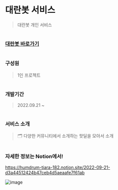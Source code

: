# 대란봇 서비스
> 대란봇 개인 서비스
#
### [대란봇 바로가기](https://daeranbot.com/)
#
### 구성원
> 1인 프로젝트
#
### 개발기간
> 2022.09.21 ~ 
#
### 서비스 소개
> 🗂 다양한 커뮤니티에서 소개하는 핫딜을 모아서 소개
#
#
### 자세한 정보는 Notion에서!
https://humdrum-tiara-182.notion.site/2022-09-21-d3a44512424b47ceb4d5aeaafe7f61ab
 
![image](https://user-images.githubusercontent.com/47582622/228147352-d778f0f6-144a-40fe-87f8-5b7334c2dcce.png)
